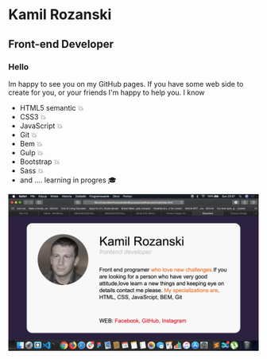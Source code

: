 # Kamil Rozanski
## Front-end Developer

### Hello

Im happy to see you on my GitHub pages.
If you have some web side to create for you, or your friends I'm happy to help you.
I know

- HTML5 semantic 💥
- CSS3 💥
- JavaScript 💥
- Git 💥
- Bem 💥
- Gulp 💥
- Bootstrap 💥
- Sass 💥
- and .... learning in progres 🎓

![businessCard](https://github.com/KamilRozanski/businessCard/blob/master/img/Screenshot%202019-07-14%20at%2023.14.32.png?raw=true)
